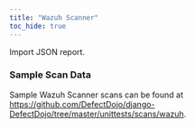 ```yaml
---
title: "Wazuh Scanner"
toc_hide: true
---
```

Import JSON report.

### Sample Scan Data
Sample Wazuh Scanner scans can be found at https://github.com/DefectDojo/django-DefectDojo/tree/master/unittests/scans/wazuh.